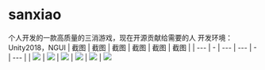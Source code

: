 # sanxiao
 个人开发的一款高质量的三消游戏，现在开源贡献给需要的人
 开发环境：Unity2018，NGUI
 | 截图 | 截图 | 截图 | 截图 | 截图 | 截图 |
| --- | - | --- | --- | - | --- |
| ![](Code/images/1.jpg) | ![](Code/images/2.jpg) | ![](Code/images/3.jpg) | ![](Code/images/4.jpg) | ![](Code/images/5.jpg) | ![](Code/images/7.jpg) 

